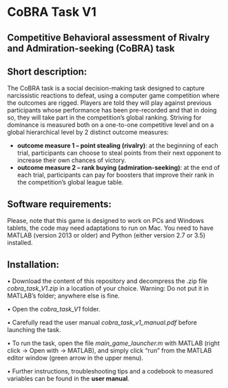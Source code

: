 # CoBRA Task V1
## Competitive Behavioral assessment of Rivalry and Admiration-seeking (CoBRA) task

## Short description:
The CoBRA task is a social decision-making task designed to capture narcissistic reactions to defeat, using a computer game competition where the outcomes are rigged. Players are told they will play against previous participants whose performance has been pre-recorded and that in doing so, they will take part in the competition’s global ranking.
Striving for dominance is measured both on a one-to-one competitive level and on a global hierarchical level by 2 distinct outcome measures:
- **outcome measure 1 – point stealing (rivalry)**: at the beginning of each trial, participants can choose to steal points from their next opponent to increase their own chances of victory.
- **outcome measure 2 – rank buying (admiration-seeking)**: at the end of each trial, participants can pay for boosters that improve their rank in the competition’s global league table.

## Software requirements:
Please, note that this game is designed to work on PCs and Windows tablets, the code may need adaptations to run on Mac.
You need to have MATLAB (version 2013 or older) and Python (either version 2.7 or 3.5) installed.

## Installation:
•	Download the content of this repository and decompress the .zip file *cobra_task_V1.zip* in a location of your choice.
Warning: Do not put it in MATLAB’s folder; anywhere else is fine.

•	Open the *cobra_task_V1* folder.

•	Carefully read the user manual *cobra_task_v1_manual.pdf* before launching the task.

•	To run the task, open the file *main_game_launcher.m* with MATLAB (right click -> Open with -> MATLAB), and simply click “run” from the MATLAB editor window (green arrow in the upper menu).

•	Further instructions, troubleshooting tips and a codebook to measured variables can be found in the **user manual**.
